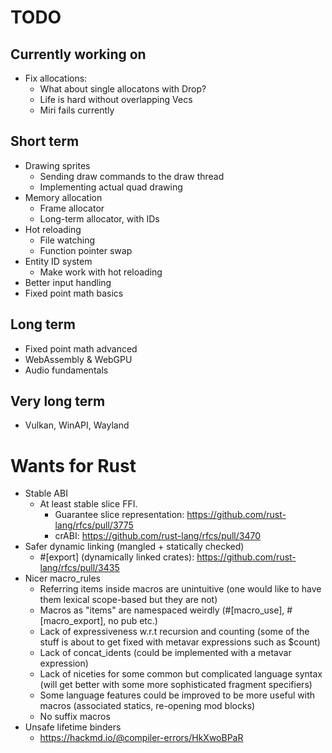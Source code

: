 # TODO

## Currently working on

- Fix allocations:
  - What about single allocatons with Drop?
  - Life is hard without overlapping Vecs
  - Miri fails currently

## Short term

- Drawing sprites
  - Sending draw commands to the draw thread
  - Implementing actual quad drawing
- Memory allocation
  - Frame allocator
  - Long-term allocator, with IDs
- Hot reloading
  - File watching
  - Function pointer swap
- Entity ID system
  - Make work with hot reloading
- Better input handling
- Fixed point math basics

## Long term

- Fixed point math advanced
- WebAssembly & WebGPU
- Audio fundamentals

## Very long term

- Vulkan, WinAPI, Wayland

# Wants for Rust

- Stable ABI
  - At least stable slice FFI.
    - Guarantee slice representation: https://github.com/rust-lang/rfcs/pull/3775
    - crABI: https://github.com/rust-lang/rfcs/pull/3470
- Safer dynamic linking (mangled + statically checked)
  - #[export] (dynamically linked crates): https://github.com/rust-lang/rfcs/pull/3435
- Nicer macro_rules
  - Referring items inside macros are unintuitive (one would like to have them lexical scope-based but they are not)
  - Macros as "items" are namespaced weirdly (#[macro_use], #[macro_export], no pub etc.)
  - Lack of expressiveness w.r.t recursion and counting (some of the stuff is about to get fixed with metavar expressions such as $count)
  - Lack of concat_idents (could be implemented with a metavar expression)
  - Lack of niceties for some common but complicated language syntax (will get better with some more sophisticated fragment specifiers)
  - Some language features could be improved to be more useful with macros (associated statics, re-opening mod blocks)
  - No suffix macros
- Unsafe lifetime binders
  - https://hackmd.io/@compiler-errors/HkXwoBPaR
